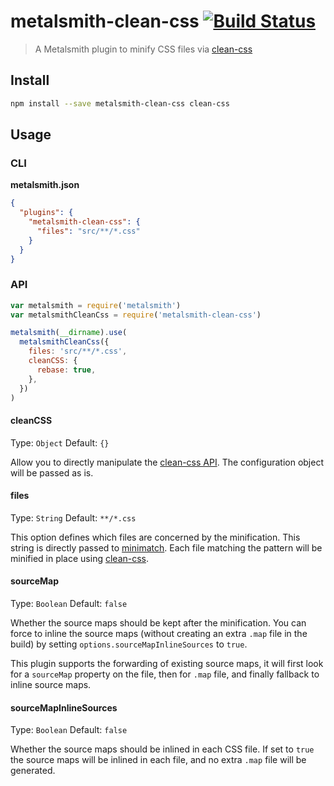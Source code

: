# metalsmith-clean-css [![Build Status](https://travis-ci.org/aymericbeaumet/metalsmith-clean-css.svg?branch=master)](https://travis-ci.org/aymericbeaumet/metalsmith-clean-css)

> A Metalsmith plugin to minify CSS files via
> [clean-css](https://github.com/jakubpawlowicz/clean-css)

## Install

```sh
npm install --save metalsmith-clean-css clean-css
```

## Usage

### CLI

**metalsmith.json**

```json
{
  "plugins": {
    "metalsmith-clean-css": {
      "files": "src/**/*.css"
    }
  }
}
```

### API

```js
var metalsmith = require('metalsmith')
var metalsmithCleanCss = require('metalsmith-clean-css')

metalsmith(__dirname).use(
  metalsmithCleanCss({
    files: 'src/**/*.css',
    cleanCSS: {
      rebase: true,
    },
  })
)
```

#### cleanCSS

Type: `Object`
Default: `{}`

Allow you to directly manipulate the [clean-css
API](https://github.com/GoalSmashers/clean-css#how-to-use-clean-css-programmatically).
The configuration object will be passed as is.

#### files

Type: `String`
Default: `**/*.css`

This option defines which files are concerned by the minification. This string
is directly passed to [minimatch](https://github.com/isaacs/minimatch). Each
file matching the pattern will be minified in place using
[clean-css](https://github.com/jakubpawlowicz/clean-css).

#### sourceMap

Type: `Boolean`
Default: `false`

Whether the source maps should be kept after the minification. You can force to
inline the source maps (without creating an extra `.map` file in the build) by
setting `options.sourceMapInlineSources` to `true`.

This plugin supports the forwarding of existing source maps, it will first look
for a `sourceMap` property on the file, then for `.map` file, and finally
fallback to inline source maps.

#### sourceMapInlineSources

Type: `Boolean`
Default: `false`

Whether the source maps should be inlined in each CSS file. If set to `true` the
source maps will be inlined in each file, and no extra `.map` file will be
generated.
